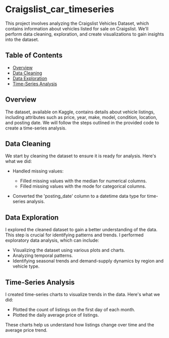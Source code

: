 # Craigslist_car_timeseries

This project involves analyzing the Craigslist Vehicles Dataset, which contains information about vehicles listed for sale on Craigslist. We'll perform data cleaning, exploration, and create visualizations to gain insights into the dataset.

## Table of Contents
- [Overview](#overview)
- [Data Cleaning](#data-cleaning)
- [Data Exploration](#data-exploration)
- [Time-Series Analysis](#time-series-analysis)

## Overview
The dataset, available on Kaggle, contains details about vehicle listings, including attributes such as price, year, make, model, condition, location, and posting date. We will follow the steps outlined in the provided code to create a time-series analysis.

## Data Cleaning
We start by cleaning the dataset to ensure it is ready for analysis. Here's what we did:

- Handled missing values:
  - Filled missing values with the median for numerical columns.
  - Filled missing values with the mode for categorical columns.
  
- Converted the 'posting_date' column to a datetime data type for time-series analysis.

## Data Exploration
I explored the cleaned dataset to gain a better understanding of the data. This step is crucial for identifying patterns and trends. I performed exploratory data analysis, which can include:

- Visualizing the dataset using various plots and charts.
- Analyzing temporal patterns.
- Identifying seasonal trends and demand-supply dynamics by region and vehicle type.

## Time-Series Analysis
I created time-series charts to visualize trends in the data. Here's what we did:

- Plotted the count of listings on the first day of each month.
- Plotted the daily average price of listings.

These charts help us understand how listings change over time and the average price trend.



